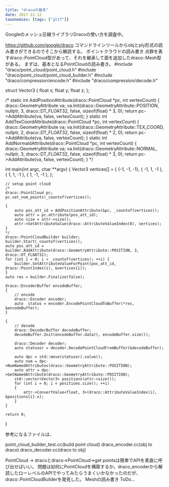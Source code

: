 ```yaml
---
title: "dracoの基本"
date: 2017-12-12
taxonomies: {tags: ["gltf"]}
---
```


Googleのメッシュ圧縮ライブラリDracoの使い方を調査中。

https://github.com/google/draco
コマンドラインツールからobjとply形式の読み書きができるのでそこから解読する。
ポイントクラウドの読み書き
点群を表すdraco::PointCloud型があって、それを継承して面を追加したdraco::Mesh型がある。
まずは、基本となるPointCloudの読み書き。
#include "draco/point_cloud/point_cloud.h"
#include "draco/point_cloud/point_cloud_builder.h"
#include "draco/compression/encode.h"
#include "draco/compression/decode.h"


struct Vector3
{
    float x;
    float y;
    float z;
};

/*
static int AddPositionAttribute(draco::PointCloud *pc, int vertexCount)
{
    draco::GeometryAttribute va;
    va.Init(draco::GeometryAttribute::POSITION, nullptr, 3, draco::DT_FLOAT32, false, 
        sizeof(float) * 3, 0);
    return pc->AddAttribute(va, false, vertexCount);
}
static int AddTexCoordAttribute(draco::PointCloud *pc, int vertexCount)
{
    draco::GeometryAttribute va;
    va.Init(draco::GeometryAttribute::TEX_COORD, nullptr, 2, draco::DT_FLOAT32, false,
        sizeof(float) * 2, 0);
    return pc->AddAttribute(va, false, vertexCount);
}
static int AddNormaldAttribute(draco::PointCloud *pc, int vertexCount)
{
    draco::GeometryAttribute va;
    va.Init(draco::GeometryAttribute::NORMAL, nullptr, 3, draco::DT_FLOAT32, false,
        sizeof(float) * 3, 0);
    return pc->AddAttribute(va, false, vertexCount);
}
*/

int main(int argc, char **argv)
{
    Vector3 vertices[] =
    {
        {-1, -1, -1},
        { -1, 1, -1 },
        { 1, 1, -1 },
        { 1, -1, -1 },
    };

    // setup point cloud
    /*
    draco::PointCloud pc;
    pc.set_num_points(_countof(vertices));

    {
        auto pos_att_id = AddPositionAttribute(&pc, _countof(vertices));
        auto attr = pc.attribute(pos_att_id);
        auto size = attr->size();
        attr->SetAttributeValue(draco::AttributeValueIndex(0), vertices);
    }
    */
    draco::PointCloudBuilder builder;
    builder.Start(_countof(vertices));
    auto pos_att_id = builder.AddAttribute(draco::GeometryAttribute::POSITION, 3, draco::DT_FLOAT32);
    for (int i = 0; i < _countof(vertices); ++i) {
        builder.SetAttributeValueForPoint(pos_att_id, draco::PointIndex(i), &vertices[i]);
    }
    auto res = builder.Finalize(false);

    draco::EncoderBuffer encodeBuffer;
    {
        // encode
        draco::Encoder encoder;
        auto  status = encoder.EncodePointCloudToBuffer(*res, &encodeBuffer);
    }

    {
        // decode
        draco::DecoderBuffer decodeBuffer;
        decodeBuffer.Init(encodeBuffer.data(), encodeBuffer.size());

        draco::Decoder decoder;
        auto statusor = decoder.DecodePointCloudFromBuffer(&decodeBuffer);

        auto dpc = std::move(statusor).value();
        auto num = dpc->NumNamedAttributes(draco::GeometryAttribute::POSITION);
        auto attr = dpc->GetNamedAttribute(draco::GeometryAttribute::POSITION);
        std::vector<Vector3> positions(attr->size());
        for (int i = 0; i < positions.size(); ++i)
        {
            attr->ConvertValue<float, 3>(draco::AttributeValueIndex(i), &positions[i].x);
        }
    }

    return 0;
}

参考になるファイルは、

point_cloud_builder_test.cc(build point cloud)
draco_encoder.cc(obj to draco)
draco_decoder.cc(draco to obj)

PointCloud -> dracoとdraco->PointCloud->get pointsは簡単でAPIを素直に呼び出せばいい。
問題は如何にPointCloudを構築するか。draco_encoderから解読したローレベルのAPIでやってみたらうまくいかなかったのだが、draco::PointCloudBuilderを発見した。
Meshの読み書き
ToDo…
